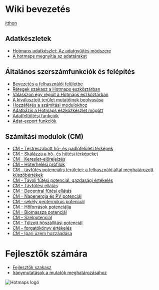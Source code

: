 <h1> Wiki bevezetés </h1><p> <a href="Home">itthon</a> </p><h2> Adatkészletek </h2><ul><li> <a href="en-Hotmaps-data-set-method-of-data-collection">Hotmaps adatkészlet: Az adatgyűjtés módszere</a> </li><li> <a href="en-Hotmaps-open-data-repositories">A hotmaps megnyitja az adattárakat</a> </li></ul><h2> Általános szerszámfunkciók és felépítés </h2><ul><li> <a href="en-Introduction-to-user-interface">Bevezetés a felhasználói felületbe</a> </li><li> <a href="en-Layers-section-in-the-Hotmaps-toolbox">Rétegek szakasz a Hotmaps eszköztárban</a> </li><li> <a href="en-Select-a-region-in-the-Hotmaps-toolbox">Válasszon egy régiót a Hotmaps eszköztárban</a> </li><li> <a href="en-Retrieve-indicators-of-a-selected-area">A kiválasztott terület mutatóinak beolvasása</a> </li><li> <a href="en-Access-to-calculation-modules">Hozzáférés a számítási modulokhoz</a> </li><li> <a href="en-Database-behind-the-Hotmaps-toolbox">Adatbázis a Hotmaps eszközkészlet mögött</a> </li><li> <a href="en-Data-upload-functionalities">Adatfeltöltési funkciók</a> </li><li> <a href="en-Data-export-functionalities">Adat-export funkciók</a> </li></ul><h2> Számítási modulok (CM) </h2><ul><li> <a href="en-CM-Customized-heat-and-floor-area-density-maps">CM - Testreszabott hő- és padlófelületi térképek</a> </li><li> <a href="en-CM-Scale-heat-and-cool-density-maps">CM - Skálázza a hő- és hűtési térképeket</a> </li><li> <a href="en-CM-Demand-projection">CM - Kereslet-előrejelzés</a> </li><li> <a href="en-CM-Heat-load-profiles">CM - Hőterhelési profilok</a> </li><li> <a href="en-CM-District-heating-potential-areas-user-defined-thresholds">CM - távfűtés potenciális területei: a felhasználó által meghatározott küszöbértékek</a> </li><li> <a href="en-CM-District-heating-potential-economic-assessment">CM - Távoli fűtési potenciál: gazdasági értékelés</a> </li><li> <a href="en-CM-District-heating-supply-dispatch">CM - Távfűtési ellátás</a> </li><li> <a href="en-CM-Decentral-heating-supply">CM - Decentral fűtési ellátás</a> </li><li> <a href="en-CM-Solar-thermal-and-PV-potential">CM - Napenergia és PV potenciál</a> </li><li> <a href="en-CM-Shallow-geothermal-potential">CM - sekély geotermikus potenciál</a> </li><li> <a href="en-CM-Heat-source-potential">CM - Hőforrások potenciálja</a> </li><li> <a href="en-CM-Biomass-potential">CM - Biomassza potenciál</a> </li><li> <a href="en-CM-Wind-potential">CM - Szélpotenciál</a> </li><li> <a href="en-CM-Excess-heat-transport-potential">CM - Túlzott hőszállítási potenciál</a> </li><li> <a href="en-CM-Scenario-assessment">CM - forgatókönyv értékelés</a> </li><li> <a href="en-CM-Add-industry-plant">CM - Ipari üzem hozzáadása</a> </li></ul><h1> Fejlesztők számára </h1><ul><li> <a href="en-Developers">Fejlesztők szakasz</a> </li><li> <a href="en-Guidelines-for-defining-indicators">Iránymutatások a mutatók meghatározásához</a> </li></ul><p><img alt="Hotmaps logó" src="https://www.hotmaps-project.eu/wp-content/uploads/2017/02/logo.svg"/></p>